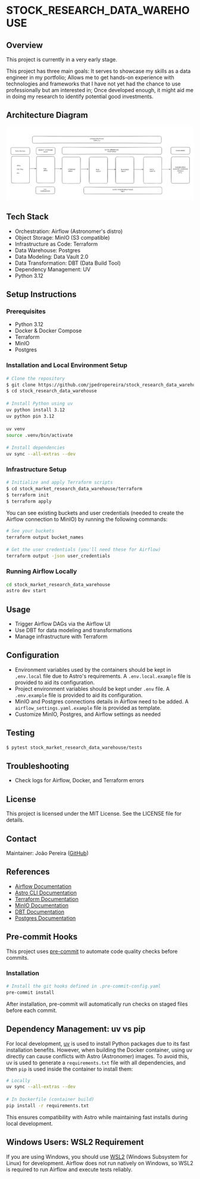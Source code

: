 # STOCK_RESEARCH_DATA_WAREHOUSE

## Overview

This project is currently in a very early stage.

This project has three main goals: It serves to showcase my skills as a data engineer in my portfolio; Allows me to get hands-on experience with technologies and frameworks that I have not yet had the chance to use professionally but am interested in; Once developed enough, it might aid me in doing my research to identify potential good investments.

## Architecture Diagram

![Architecture Diagram](assets/architecture.png)

## Tech Stack

- Orchestration: Airflow (Astronomer's distro)
- Object Storage: MinIO (S3 compatible)
- Infrastructure as Code: Terraform
- Data Warehouse: Postgres
- Data Modeling: Data Vault 2.0
- Data Transformation: DBT (Data Build Tool)
- Dependency Management: UV
- Python 3.12

## Setup Instructions

### Prerequisites
- Python 3.12
- Docker & Docker Compose
- Terraform
- MinIO
- Postgres

### Installation and Local Environment Setup
```bash
# Clone the repository
$ git clone https://github.com/jpedropereira/stock_research_data_warehouse.git
$ cd stock_research_data_warehouse

# Install Python using uv
uv python install 3.12
uv python pin 3.12

uv venv
source .venv/bin/activate

# Install dependencies
uv sync --all-extras --dev
```

### Infrastructure Setup
```bash
# Initialize and apply Terraform scripts
$ cd stock_market_research_data_warehouse/terraform
$ terraform init
$ terraform apply
```

You can see existing buckets and user credentials (needed to create the Airflow connection to MinIO) by running the following commands:

```bash
# See your buckets
terraform output bucket_names

# Get the user credentials (you'll need these for Airflow)
terraform output -json user_credentials
```


### Running Airflow Locally
```bash
cd stock_market_research_data_warehouse
astro dev start
```

## Usage
- Trigger Airflow DAGs via the Airflow UI
- Use DBT for data modeling and transformations
- Manage infrastructure with Terraform

## Configuration
- Environment variables used by the containers should be kept in `,env.local` file due to Astro's requirements. A `.env.local.example` file is provided to aid its configuration.
- Project environment variables should be kept under `.env` file. A `.env.example` file is provided to aid its configuration.
- MinIO and Postgres connections details in Airflow need to be added. A `airflow_settings.yaml.example` file is provided as template.
- Customize MinIO, Postgres, and Airflow settings as needed

## Testing
```bash
$ pytest stock_market_research_data_warehouse/tests
```

## Troubleshooting
- Check logs for Airflow, Docker, and Terraform errors

## License
This project is licensed under the MIT License. See the LICENSE file for details.

## Contact
Maintainer: João Pereira ([GitHub](https://github.com/jpedropereira))

## References
- [Airflow Documentation](https://airflow.apache.org/docs/)
- [Astro CLI Documentation](https://docs.astronomer.io/astro/cli)
- [Terraform Documentation](https://www.terraform.io/docs)
- [MinIO Documentation](https://min.io/docs/)
- [DBT Documentation](https://docs.getdbt.com/)
- [Postgres Documentation](https://www.postgresql.org/docs/)

## Pre-commit Hooks
This project uses [pre-commit](https://pre-commit.com/) to automate code quality checks before commits.

### Installation
```bash
# Install the git hooks defined in .pre-commit-config.yaml
pre-commit install
```

After installation, pre-commit will automatically run checks on staged files before each commit.

## Dependency Management: uv vs pip

For local development, [uv](https://github.com/astral-sh/uv) is used to install Python packages due to its fast installation benefits. However, when building the Docker container, using uv directly can cause conflicts with Astro (Astronomer) images. To avoid this, uv is used to generate a `requirements.txt` file with all dependencies, and then `pip` is used inside the container to install them:

```bash
# Locally
uv sync --all-extras --dev

# In Dockerfile (container build)
pip install -r requirements.txt
```

This ensures compatibility with Astro while maintaining fast installs during local development.

## Windows Users: WSL2 Requirement
If you are using Windows, you should use [WSL2](https://learn.microsoft.com/en-us/windows/wsl/) (Windows Subsystem for Linux) for development. Airflow does not run natively on Windows, so WSL2 is required to run Airflow and execute tests reliably.
